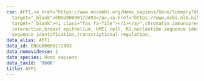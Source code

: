 ```yaml
---
csv: AFF1,<a href="https://www.ensembl.org/Homo_sapiens/Gene/Summary?db=core;g=ENSG00000172493"
  target="_blank">ENSG00000172493</a>,<a href="https://www.ncbi.nlm.nih.gov/pubmed/22863008"
  target="_blank"><i class="fas fa-file"></i></a>",chromatin immunoprecipitation assay,direct
  interaction,breast epithelium, HME1 cell, R2,nucleotide sequence identification,nucleotide
  sequence identification,transcriptional regulation,
data_alias: AFF1
data_id: ENSG00000172493
data_numevidence: 1
data_species: Homo sapiens
data_taxid: '9606'
title: AFF1
---
```

